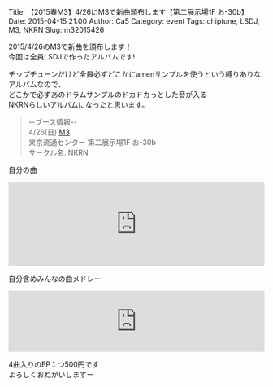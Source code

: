 Title: 【2015春M3】4/26にM3で新曲頒布します【第二展示場1F お-30b】
Date: 2015-04-15 21:00
Author: Ca5
Category: event
Tags: chiptune, LSDJ, M3, NKRN
Slug: m32015426

2015/4/26のM3で新曲を頒布します！  
今回は全員LSDJで作ったアルバムです!

チップチューンだけど全員必ずどこかにamenサンプルを使うという縛りありなアルバムなので、  
どこかで必ずあのドラムサンプルのドカドカっとした音が入る  
NKRNらしいアルバムになったと思います。

> --ブース情報--  
>  4/26(日) [M3](http://www.m3net.jp/)  
>  東京流通センター 第二展示場1F お-30b  
>  サークル名: NKRN

自分の曲  
<iframe width="100%" height="166" scrolling="no" frameborder="no" src="https://w.soundcloud.com/player/?url=https%3A//api.soundcloud.com/tracks/200768211&amp;color=ff5500&amp;auto_play=false&amp;hide_related=false&amp;show_comments=true&amp;show_user=true&amp;show_reposts=false"></iframe>

自分含めみんなの曲メドレー  

<iframe style="border: 0; width: 100%; height: 120px;" src="https://bandcamp.com/EmbeddedPlayer/album=1156154560/size=large/bgcol=ffffff/linkcol=0687f5/tracklist=false/artwork=small/transparent=true/" seamless>[Gamen
Boy by various
artists](http://nkrn.bandcamp.com/album/gamen-boy)</iframe>

4曲入りのEP１つ500円です  
よろしくおねがいしますー
